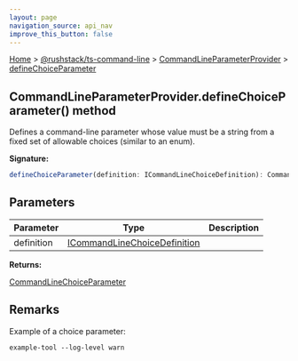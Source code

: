 ```yaml
---
layout: page
navigation_source: api_nav
improve_this_button: false
---
```



[Home](./index.md) &gt; [@rushstack/ts-command-line](./ts-command-line.md) &gt; [CommandLineParameterProvider](./ts-command-line.commandlineparameterprovider.md) &gt; [defineChoiceParameter](./ts-command-line.commandlineparameterprovider.definechoiceparameter.md)

## CommandLineParameterProvider.defineChoiceParameter() method

Defines a command-line parameter whose value must be a string from a fixed set of allowable choices (similar to an enum).

<b>Signature:</b>

```typescript
defineChoiceParameter(definition: ICommandLineChoiceDefinition): CommandLineChoiceParameter;
```

## Parameters

|  Parameter | Type | Description |
|  --- | --- | --- |
|  definition | [ICommandLineChoiceDefinition](./ts-command-line.icommandlinechoicedefinition.md) |  |

<b>Returns:</b>

[CommandLineChoiceParameter](./ts-command-line.commandlinechoiceparameter.md)

## Remarks

Example of a choice parameter:

```
example-tool --log-level warn

```
